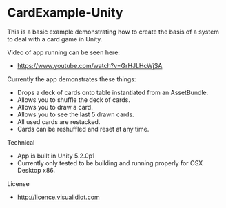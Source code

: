 # CardExample-Unity

This is a basic example demonstrating how to create the basis of a system to deal with a card game in Unity.


Video of app running can be seen here:
- https://www.youtube.com/watch?v=GrHJLHcWjSA


Currently the app demonstrates these things:
- Drops a deck of cards onto table instantiated from an AssetBundle.
- Allows you to shuffle the deck of cards.
- Allows you to draw a card.
- Allows you to see the last 5 drawn cards.
- All used cards are restacked.
- Cards can be reshuffled and reset at any time.


Technical
- App is built in Unity 5.2.0p1
- Currently only tested to be building and running properly for OSX Desktop x86.

License
- http://licence.visualidiot.com
